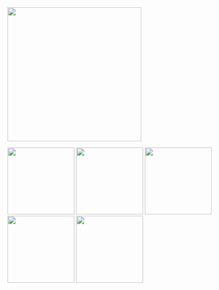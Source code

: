 <img src="https://github.com/gaurav-ag10/Country-Bulletin/blob/master/Icon.png" width="300" />
<p float="left">
  <img src="https://github.com/gaurav-ag10/Country-Bulletin/blob/master/Screenshots/Screenshot%201.png" width="150" />
  <img src="https://github.com/gaurav-ag10/Country-Bulletin/blob/master/Screenshots/Screenshot%202.png" width="150" /> 
  <img src="https://github.com/gaurav-ag10/Country-Bulletin/blob/master/Screenshots/Screenshot%202-1.png" width="150" />
  <img src="https://github.com/gaurav-ag10/Country-Bulletin/blob/master/Screenshots/Screenshot%203.png" width="150" />
  <img src="https://github.com/gaurav-ag10/Country-Bulletin/blob/master/Screenshots/Screenshot%204.png" width="150" />
</p>
